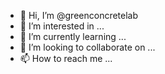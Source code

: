 - 👋 Hi, I’m @greenconcretelab
- 👀 I’m interested in ...
- 🌱 I’m currently learning ...
- 💞️ I’m looking to collaborate on ...
- 📫 How to reach me ...

<!---
greenconcretelab/greenconcretelab is a ✨ special ✨ repository because its `README.md` (this file) appears on your GitHub profile.
You can click the Preview link to take a look at your changes.
--->
